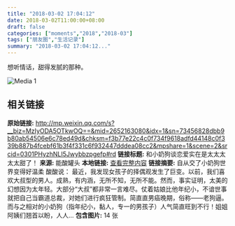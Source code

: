 ```yaml
---
title: "2018-03-02 17:04:12"
date: 2018-03-02T11:00:00+08:00
draft: false
categories: ["moments","2018","2018-03"]
tags: ["朋友圈","生活记录"]
summary: "2018-03-02 17:04:12..."
---
```


想听情话，甜得发腻的那种。

![Media 1](/Moments/photos/2018-03-02/201803021704120.jpg)

## 相关链接

**原始链接:** http://mp.weixin.qq.com/s?__biz=MzIyODA5OTkwOQ==&mid=2652163080&idx=1&sn=73456828dbb9b80ab54506e6c78ed49d&chksm=f3b77e22c4c0f734f9618adfd44148c0f339b887b4fcebf61b3f4f331c6f932447dddea08cc2&mpshare=1&scene=2&srcid=0301PHyzhNLI5Jwybbzpgefp#rd
**链接标题:** 和小奶狗谈恋爱实在是太太太太太甜了！
**来源:** 能酸罐头
**本地链接:** [查看完整内容](/link_content/2018/03/2018-03-02-1/link_content/)
**链接摘要:** 自从交了小奶狗世界变得好温柔 酸酸说： 最近，我发现女孩子的择偶观发生了巨变。以前，我们喜欢大叔型的男人。成熟，有内涵，无所不知，无所不能。然而，事实证明，太美的幻想因为太年轻。大部分“大叔”都非常一言难尽。仗着姑娘比他年纪小，不谙世事就把自己当霸道总裁，对她们进行疯狂管制。简直直男癌晚期，俗称——老狗逼。而与之相对的小奶狗（指年纪小，黏人，专一的男孩子）人气简直旺到不行！姐姐阿姨们翘首以盼，人人...
**包含图片:** 14 张

